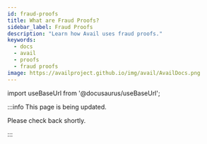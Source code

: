 ```yaml
---
id: fraud-proofs
title: What are Fraud Proofs?
sidebar_label: Fraud Proofs
description: "Learn how Avail uses fraud proofs."
keywords:
  - docs
  - avail
  - proofs
  - fraud proofs
image: https://availproject.github.io/img/avail/AvailDocs.png
---
```

import useBaseUrl from '@docusaurus/useBaseUrl';

:::info This page is being updated.

Please check back shortly.

:::
